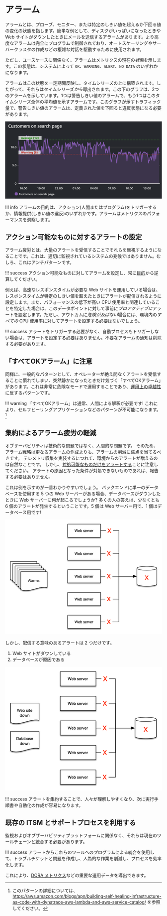 # アラーム

アラームとは、プローブ、モニター、または特定のしきい値を超えるか下回る値の変化の状態を指します。簡単な例として、ディスクがいっぱいになったときや Web サイトがダウンしたときにメールを送信するアラームがあります。より高度なアラームは完全にプログラムで制御されており、オートスケーリングやサーバークラスタの作成などの複雑な対話を駆動するために使用されます。

ただし、ユースケースに関係なく、アラームはメトリクスの現在の*状態*を示します。この状態は、システムによって `OK`、`WARNING`、`ALERT`、`NO DATA` のいずれかになります。

アラームはこの状態を一定期間反映し、タイムシリーズの上に構築されます。したがって、それらはタイムシリーズ*から*導出されます。この下のグラフは、2つのアラームを示しています。1つは警告しきい値のアラームで、もう1つはこのタイムシリーズ全体の平均値を示すアラームです。このグラフが示すトラフィック量で、警告しきい値のアラームは、定義された値を下回ると違反状態になる必要があります。

![2つのアラームを持つタイムシリーズ](../images/cwalarm2.png)

!!! info
	アラームの目的は、アクション(人間またはプログラム)をトリガーするか、情報提供(しきい値の違反)のいずれかです。アラームはメトリクスのパフォーマンスを洞察します。

## アクション可能なものに対するアラートの設定

アラーム疲労とは、大量のアラートを受信することでそれらを無視するようになることです。これは、適切に監視されているシステムの兆候ではありません。むしろ、これはアンチパターンです。

!!! success
	アクション可能なものに対してアラームを設定し、常に[目的](../../guides/#monitor-what-matters)から逆算してください。

例えば、高速なレスポンスタイムが必要な Web サイトを運用している場合は、レスポンスタイムが特定のしきい値を超えたときにアラートが配信されるように設定します。また、パフォーマンスの低下が高い CPU 使用率と関連していることを特定した場合は、このデータポイントに対して事前に*プロアクティブに*アラートを設定します。ただし、アウトカムに*危険が及ばない*場合には、環境内の*すべての* CPU 使用率に対してアラートを設定する必要はないでしょう。

!!! success
	アラートをトリガーする必要がなく、自動プロセスもトリガーしない場合は、アラートを設定する必要はありません。不要なアラームの通知は削除する必要があります。

## 「すべてOKアラーム」に注意

同様に、一般的なパターンとして、オペレーターが絶え間なくアラートを受信することに慣れてしまい、突然静かになったときだけ気づく「すべてOKアラーム」があります。これは非常に危険なモードで運用することであり、[運用上の卓越性](../../faq/#運用上の卓越性とは)に反するパターンです。 

!!! warning
	「すべてOKアラーム」は通常、人間による解釈が必要です! これにより、セルフヒーリングアプリケーションなどのパターンが不可能になります。[^1]

## 集約によるアラーム疲労の軽減

オブザーバビリティは技術的な問題ではなく、人間的な問題です。
そのため、アラーム戦略は更なるアラームの作成よりも、アラームの削減に焦点を当てるべきです。
テレメトリ収集を実装するにつれて、環境からのアラートが増えるのは自然なことです。
しかし、[対処可能なものだけをアラートする](../../signals/alarms/#alert-on-things-that-are-actionable)ことに注意してください。
アラートの原因となった条件が対処できないものであれば、報告する必要はありません。

これは例を示すのが一番わかりやすいでしょう。
バックエンドに単一のデータベースを使用する 5 つの Web サーバーがある場合、データベースがダウンしたときに Web サーバーに何が起こるでしょうか?
多くの人の答えは、少なくとも 6 個のアラートが発生するということです。5 個は Web サーバー用で、1 個はデータベース用です!

![6 個のアラーム](../images/alarm3.png)

しかし、配信する意味のあるアラートは 2 つだけです。

1. Web サイトがダウンしている
2. データベースが原因である

![2 個のアラーム](../images/alarm4.png)

!!! success
	アラートを集約することで、人々が理解しやすくなり、次に実行手順書や自動化の作成が容易になります。

## 既存の ITSM とサポートプロセスを利用する

監視およびオブザーバビリティプラットフォームに関係なく、それらは現在のツールチェーンと統合する必要があります。

!!! success
	アラートからこれらのツールへのプログラムによる統合を使用して、トラブルチケットと問題を作成し、人為的な作業を削減し、プロセスを効率化します。

これにより、[DORA メトリクス](https://en.wikipedia.org/wiki/DevOps)などの重要な運用データを導出できます。


[^1]: このパターンの詳細については、 https://aws.amazon.com/blogs/apn/building-self-healing-infrastructure-as-code-with-dynatrace-aws-lambda-and-aws-service-catalog/ を参照してください。
